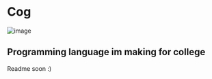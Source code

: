 # Cog
![image](https://github.com/JoaoCardoso00/Cog/assets/33937520/d7f6bcad-93a1-4960-b5cc-1684af875881)

## Programming language im making for college

Readme soon :)
